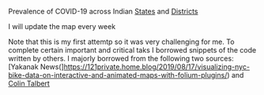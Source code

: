 Prevalence of COVID-19 across Indian [States](https://shailenderjoseph.github.io/COVID-19_India/Prevalence_COVID-19_Indian_States.html) and [Districts](https://shailenderjoseph.github.io/COVID-19_India/Prevalence_COVID-19_Indian_Districts.html)

I will update the map every week


Note that this is my first attemtp so it was very challenging for me. To complete certain important and critical taks I borrowed snippets of the code written by others. I majorly borrowed from the following two sources: [Yakanak News(]https://121private.home.blog/2019/08/17/visualizing-nyc-bike-data-on-interactive-and-animated-maps-with-folium-plugins/) and [Colin Talbert](https://nbviewer.jupyter.org/gist/talbertc-usgs/18f8901fc98f109f2b71156cf3ac81cd)
